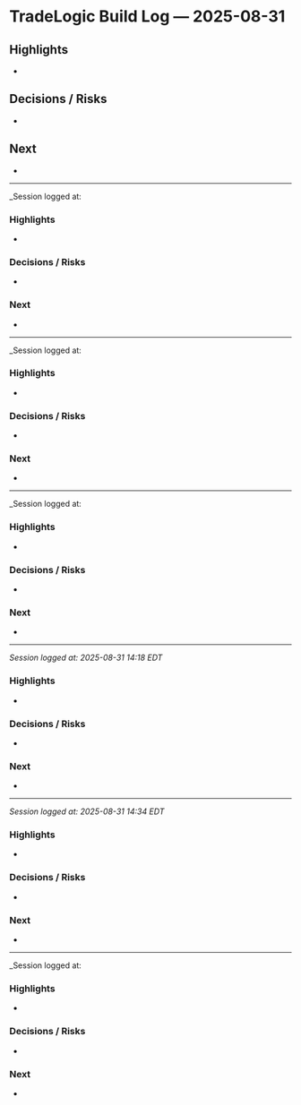 # TradeLogic Build Log — 2025-08-31

## Highlights
- 

## Decisions / Risks
- 

## Next
- 

---
_Session logged at: 

### Highlights
- 

### Decisions / Risks
- 

### Next
- 

---
_Session logged at: 

### Highlights
- 

### Decisions / Risks
- 

### Next
- 

---
_Session logged at: 

### Highlights
- 

### Decisions / Risks
- 

### Next
- 

---
_Session logged at: 2025-08-31 14:18 EDT_

### Highlights
- 

### Decisions / Risks
- 

### Next
- 

---
_Session logged at: 2025-08-31 14:34 EDT_

### Highlights
- 

### Decisions / Risks
- 

### Next
- 

---
_Session logged at: 

### Highlights
-

### Decisions / Risks
-

### Next
-
